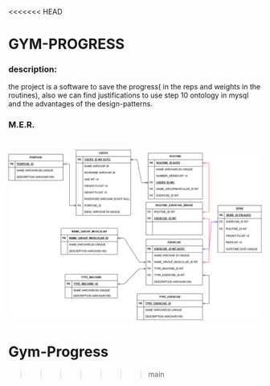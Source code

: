 <<<<<<< HEAD
<h1>
GYM-PROGRESS
</h1>

<h3>
description:
</h3>
<p>
the  project is a software to save the progress( in the reps and weights in the routines), also we can find justifications to use step 10 ontology in mysql and the advantages of the design-patterns.
</p>
<h3>
M.E.R.</h3>

![alt text](images/gym_progress_mer.drawio.png)
=======
# Gym-Progress
>>>>>>> main
